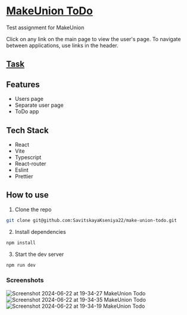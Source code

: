 # [MakeUnion ToDo](https://make-union-todo.netlify.app/)

Test assignment for MakeUnion

Click on any link on the main page to view the user's page.
To navigate between applications, use links in the header.

## [Task](https://docs.google.com/document/d/1pBwGgEJ4gP3_J2voJM9MHotWzw8ERpWPVaAbNuZZ_nk/edit?usp=sharing)

## Features

- Users page
- Separate user page
- ToDo app

## Tech Stack

- React
- Vite
- Typescript
- React-router
- Eslint
- Prettier

## How to use

1. Clone the repo

```bash
git clone git@github.com:SavitskayaKseniya22/make-union-todo.git
```

2. Install dependencies

```bash
npm install
```

3. Start the dev server

```bash
npm run dev
```

### Screenshots

![Screenshot 2024-06-22 at 19-34-27 MakeUnion Todo](https://github.com/SavitskayaKseniya22/make-union-todo/assets/77901301/63e6f079-d331-4138-a465-e838491081ac)
![Screenshot 2024-06-22 at 19-34-35 MakeUnion Todo](https://github.com/SavitskayaKseniya22/make-union-todo/assets/77901301/17ca9179-71ef-4bc3-a961-6dfdb5217bbe)
![Screenshot 2024-06-22 at 19-34-19 MakeUnion Todo](https://github.com/SavitskayaKseniya22/make-union-todo/assets/77901301/39e063e9-d6ef-4354-82a4-bcfa7cf13610)
